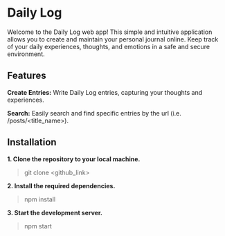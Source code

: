 # Daily Log
Welcome to the Daily Log web app! This simple and intuitive application allows you to create and maintain your personal journal online. Keep track of your daily experiences, thoughts, and emotions in a safe and secure environment.

## Features
**Create Entries:** Write Daily Log entries, capturing your thoughts and experiences.

**Search:** Easily search and find specific entries by the url (i.e. /posts/<title_name>).

## Installation

**1. Clone the repository to your local machine.**
> git clone <github_link>

**2. Install the required dependencies.**
> npm install

**3. Start the development server.**
> npm start
